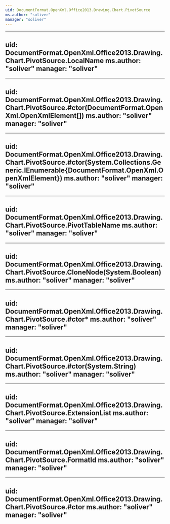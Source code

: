 ```yaml
---
uid: DocumentFormat.OpenXml.Office2013.Drawing.Chart.PivotSource
ms.author: "soliver"
manager: "soliver"
---
```


---
uid: DocumentFormat.OpenXml.Office2013.Drawing.Chart.PivotSource.LocalName
ms.author: "soliver"
manager: "soliver"
---

---
uid: DocumentFormat.OpenXml.Office2013.Drawing.Chart.PivotSource.#ctor(DocumentFormat.OpenXml.OpenXmlElement[])
ms.author: "soliver"
manager: "soliver"
---

---
uid: DocumentFormat.OpenXml.Office2013.Drawing.Chart.PivotSource.#ctor(System.Collections.Generic.IEnumerable{DocumentFormat.OpenXml.OpenXmlElement})
ms.author: "soliver"
manager: "soliver"
---

---
uid: DocumentFormat.OpenXml.Office2013.Drawing.Chart.PivotSource.PivotTableName
ms.author: "soliver"
manager: "soliver"
---

---
uid: DocumentFormat.OpenXml.Office2013.Drawing.Chart.PivotSource.CloneNode(System.Boolean)
ms.author: "soliver"
manager: "soliver"
---

---
uid: DocumentFormat.OpenXml.Office2013.Drawing.Chart.PivotSource.#ctor*
ms.author: "soliver"
manager: "soliver"
---

---
uid: DocumentFormat.OpenXml.Office2013.Drawing.Chart.PivotSource.#ctor(System.String)
ms.author: "soliver"
manager: "soliver"
---

---
uid: DocumentFormat.OpenXml.Office2013.Drawing.Chart.PivotSource.ExtensionList
ms.author: "soliver"
manager: "soliver"
---

---
uid: DocumentFormat.OpenXml.Office2013.Drawing.Chart.PivotSource.FormatId
ms.author: "soliver"
manager: "soliver"
---

---
uid: DocumentFormat.OpenXml.Office2013.Drawing.Chart.PivotSource.#ctor
ms.author: "soliver"
manager: "soliver"
---
